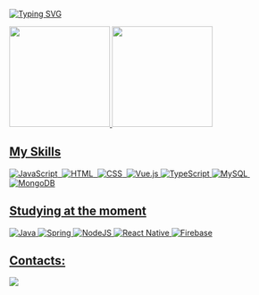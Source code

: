 
<a href="https://git.io/typing-svg"><img src="https://readme-typing-svg.herokuapp.com?font=Fira+Code&size=30&pause=1000&random=false&width=435&lines=Hello;My+name+is+Gabriel+Lima+De+Souza" alt="Typing SVG" /></a><br/>

<a href="https://github.com/GabrielLima2803">
<img loading="lazy" height="180em" src="https://github-readme-stats.vercel.app/api/top-langs/?username=GabrielLima2803&layout=compact&langs_count=7&theme=prussian"/>
<img loading="lazy" height="180em" src="https://github-readme-stats.vercel.app/api?username=GabrielLima2803&show_icons=true&theme=prussian&include_all_commits=true&count_private=true"/>
</div>

## My Skills

![JavaScript](https://img.shields.io/badge/JavaScript-F7DF1E?style=for-the-badge&logo=javascript&logoColor=black)&nbsp;
![HTML](https://img.shields.io/badge/HTML5-E34F26?style=for-the-badge&logo=html5&logoColor=white)&nbsp;
![CSS](https://img.shields.io/badge/CSS3-1572B6?style=for-the-badge&logo=css3&logoColor=white)&nbsp;
![Vue.js](https://img.shields.io/badge/vuejs-%2335495e.svg?style=for-the-badge&logo=vuedotjs&logoColor=%234FC08D)
![TypeScript](https://img.shields.io/badge/typescript-%23007ACC.svg?style=for-the-badge&logo=typescript&logoColor=white)
![MySQL](https://img.shields.io/badge/MySQL-005C84?style=for-the-badge&logo=mysql&logoColor=white)&nbsp;
![MongoDB](https://img.shields.io/badge/MongoDB-%234ea94b.svg?style=for-the-badge&logo=mongodb&logoColor=white)

## Studying at the moment

![Java](https://img.shields.io/badge/java-%23ED8B00.svg?style=for-the-badge&logo=openjdk&logoColor=white)
![Spring](https://img.shields.io/badge/spring-%236DB33F.svg?style=for-the-badge&logo=spring&logoColor=white)
![NodeJS](https://img.shields.io/badge/node.js-6DA55F?style=for-the-badge&logo=node.js&logoColor=white)
![React Native](https://img.shields.io/badge/react_native-%2320232a.svg?style=for-the-badge&logo=react&logoColor=%2361DAFB)
![Firebase](https://img.shields.io/badge/Firebase-039BE5?style=for-the-badge&logo=Firebase&logoColor=white)

## Contacts:

<div> 
<a href="https://www.instagram.com/_.lima1" target="_blank"><img src="https://img.shields.io/badge/-Instagram-%23E4405F?style=for-the-badge&logo=instagram&logoColor=white">
</a>
</div>&nbsp;&nbsp;
